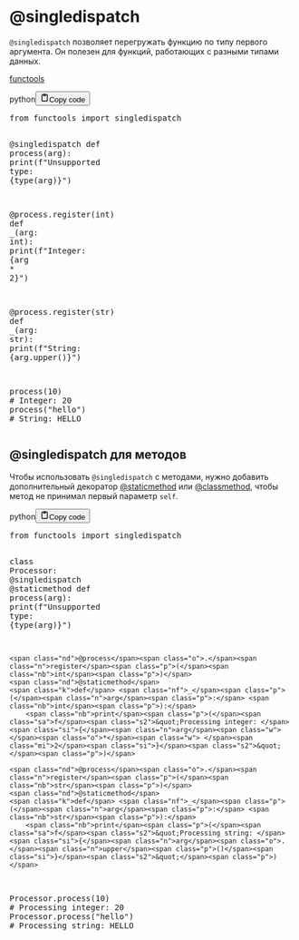 <h1>@singledispatch</h1>
<p><code>@singledispatch</code> позволяет перегружать функцию по типу первого аргумента.
Он полезен для функций, работающих с разными типами данных.</p>
<p><a target="_self" href="?Languages/Python/Libraries/Python/functools.md" class="wikilink">functools</a></p>
<div class="code_element"><div class="lang_line"><text>python</text><button class="copy_code_button" onclick="CopyCode(this)"><svg style="width: 1.2em;height: 1.2em;" aria-hidden="true" xmlns="http://www.w3.org/2000/svg" fill="none" viewBox="0 0 24 24"><path stroke="currentColor" stroke-linecap="round" stroke-linejoin="round" stroke-width="2" d="M15 4h3a1 1 0 0 1 1 1v15a1 1 0 0 1-1 1H6a1 1 0 0 1-1-1V5a1 1 0 0 1 1-1h3m0 3h6m-5-4v4h4V3h-4Z"/></svg><text>Copy code</text></button></div><div class="code language-python"><div class="highlight"><pre><span></span><span class="kn">from</span> <span class="nn">functools</span> <span class="kn">import</span> <span class="n">singledispatch</span>

<span class="nd">@singledispatch</span>
<span class="k">def</span> <span class="nf">process</span><span class="p">(</span><span class="n">arg</span><span class="p">):</span>
    <span class="nb">print</span><span class="p">(</span><span class="sa">f</span><span class="s2">&quot;Unsupported type: </span><span class="si">{</span><span class="nb">type</span><span class="p">(</span><span class="n">arg</span><span class="p">)</span><span class="si">}</span><span class="s2">&quot;</span><span class="p">)</span>

<span class="nd">@process</span><span class="o">.</span><span class="n">register</span><span class="p">(</span><span class="nb">int</span><span class="p">)</span>
<span class="k">def</span> <span class="nf">_</span><span class="p">(</span><span class="n">arg</span><span class="p">:</span> <span class="nb">int</span><span class="p">):</span>
    <span class="nb">print</span><span class="p">(</span><span class="sa">f</span><span class="s2">&quot;Integer: </span><span class="si">{</span><span class="n">arg</span><span class="w"> </span><span class="o">*</span><span class="w"> </span><span class="mi">2</span><span class="si">}</span><span class="s2">&quot;</span><span class="p">)</span>

<span class="nd">@process</span><span class="o">.</span><span class="n">register</span><span class="p">(</span><span class="nb">str</span><span class="p">)</span>
<span class="k">def</span> <span class="nf">_</span><span class="p">(</span><span class="n">arg</span><span class="p">:</span> <span class="nb">str</span><span class="p">):</span>
    <span class="nb">print</span><span class="p">(</span><span class="sa">f</span><span class="s2">&quot;String: </span><span class="si">{</span><span class="n">arg</span><span class="o">.</span><span class="n">upper</span><span class="p">()</span><span class="si">}</span><span class="s2">&quot;</span><span class="p">)</span>

<span class="n">process</span><span class="p">(</span><span class="mi">10</span><span class="p">)</span>       <span class="c1"># Integer: 20</span>
<span class="n">process</span><span class="p">(</span><span class="s2">&quot;hello&quot;</span><span class="p">)</span>  <span class="c1"># String: HELLO</span>
</pre></div></div></div>
<h2>@singledispatch для методов</h2>
<p>Чтобы использовать <code>@singledispatch</code> с методами, нужно добавить дополнительный декоратор
<a href="?Languages/Python/Decorators%20Closure/staticmethod.md">@staticmethod</a> или <a href="?Languages/Python/Decorators%20Closure/classmethod.md">@classmethod</a>, чтобы метод не принимал первый параметр <code>self</code>.</p>
<div class="code_element"><div class="lang_line"><text>python</text><button class="copy_code_button" onclick="CopyCode(this)"><svg style="width: 1.2em;height: 1.2em;" aria-hidden="true" xmlns="http://www.w3.org/2000/svg" fill="none" viewBox="0 0 24 24"><path stroke="currentColor" stroke-linecap="round" stroke-linejoin="round" stroke-width="2" d="M15 4h3a1 1 0 0 1 1 1v15a1 1 0 0 1-1 1H6a1 1 0 0 1-1-1V5a1 1 0 0 1 1-1h3m0 3h6m-5-4v4h4V3h-4Z"/></svg><text>Copy code</text></button></div><div class="code language-python"><div class="highlight"><pre><span></span><span class="kn">from</span> <span class="nn">functools</span> <span class="kn">import</span> <span class="n">singledispatch</span>

<span class="k">class</span> <span class="nc">Processor</span><span class="p">:</span>
    <span class="nd">@singledispatch</span>
    <span class="nd">@staticmethod</span>
    <span class="k">def</span> <span class="nf">process</span><span class="p">(</span><span class="n">arg</span><span class="p">):</span>
        <span class="nb">print</span><span class="p">(</span><span class="sa">f</span><span class="s2">&quot;Unsupported type: </span><span class="si">{</span><span class="nb">type</span><span class="p">(</span><span class="n">arg</span><span class="p">)</span><span class="si">}</span><span class="s2">&quot;</span><span class="p">)</span>

    <span class="nd">@process</span><span class="o">.</span><span class="n">register</span><span class="p">(</span><span class="nb">int</span><span class="p">)</span>
    <span class="nd">@staticmethod</span>
    <span class="k">def</span> <span class="nf">_</span><span class="p">(</span><span class="n">arg</span><span class="p">:</span> <span class="nb">int</span><span class="p">):</span>
        <span class="nb">print</span><span class="p">(</span><span class="sa">f</span><span class="s2">&quot;Processing integer: </span><span class="si">{</span><span class="n">arg</span><span class="w"> </span><span class="o">*</span><span class="w"> </span><span class="mi">2</span><span class="si">}</span><span class="s2">&quot;</span><span class="p">)</span>

    <span class="nd">@process</span><span class="o">.</span><span class="n">register</span><span class="p">(</span><span class="nb">str</span><span class="p">)</span>
    <span class="nd">@staticmethod</span>
    <span class="k">def</span> <span class="nf">_</span><span class="p">(</span><span class="n">arg</span><span class="p">:</span> <span class="nb">str</span><span class="p">):</span>
        <span class="nb">print</span><span class="p">(</span><span class="sa">f</span><span class="s2">&quot;Processing string: </span><span class="si">{</span><span class="n">arg</span><span class="o">.</span><span class="n">upper</span><span class="p">()</span><span class="si">}</span><span class="s2">&quot;</span><span class="p">)</span>

<span class="n">Processor</span><span class="o">.</span><span class="n">process</span><span class="p">(</span><span class="mi">10</span><span class="p">)</span>       <span class="c1"># Processing integer: 20</span>
<span class="n">Processor</span><span class="o">.</span><span class="n">process</span><span class="p">(</span><span class="s2">&quot;hello&quot;</span><span class="p">)</span>  <span class="c1"># Processing string: HELLO</span>
</pre></div></div></div>